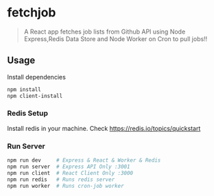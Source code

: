 # fetchjob

>A React app fetches job lists from Github API using Node Express,Redis Data Store and Node Worker on Cron to pull jobs!!

## Usage

Install dependencies

```bash
npm install
npm client-install
```

### Redis Setup

Install redis in your machine. Check https://redis.io/topics/quickstart  

### Run Server

```bash
npm run dev     # Express & React & Worker & Redis 
npm run server  # Express API Only :3001
npm run client  # React Client Only :3000
npm run redis   # Runs redis server
npm run worker  # Runs cron-job worker
